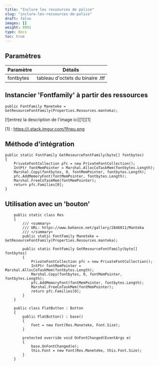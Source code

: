 ```yaml
---
title: "Inclure les ressources de police"
slug: "inclure-les-ressources-de-police"
draft: false
images: []
weight: 9991
type: docs
toc: true
---
```


## Paramètres
| Paramètre| Détails|
| ------ | ------ |
| fontbytes|tableau d'octets du binaire .ttf

## Instancier 'Fontfamily' à partir des ressources

    public FontFamily Maneteke = GetResourceFontFamily(Properties.Resources.manteka);


[![entrez la description de l'image ici][1]][1]


[1] : https://i.stack.imgur.com/1fneu.png

## Méthode d'intégration
  
    public static FontFamily GetResourceFontFamily(byte[] fontbytes)
    {
        PrivateFontCollection pfc = new PrivateFontCollection();
        IntPtr fontMemPointer = Marshal.AllocCoTaskMem(fontbytes.Length);
        Marshal.Copy(fontbytes, 0, fontMemPointer, fontbytes.Length);
        pfc.AddMemoryFont(fontMemPointer, fontbytes.Length);
        Marshal.FreeCoTaskMem(fontMemPointer);
        return pfc.Families[0];
    }

## Utilisation avec un 'bouton'
        public static class Res
        {
            /// <summary>
            /// URL: https://www.behance.net/gallery/2846011/Manteka
            /// </summary>
            public static FontFamily Maneteke = GetResourceFontFamily(Properties.Resources.manteka);

            public static FontFamily GetResourceFontFamily(byte[] fontbytes)
            {
                PrivateFontCollection pfc = new PrivateFontCollection();
                IntPtr fontMemPointer = Marshal.AllocCoTaskMem(fontbytes.Length);
                Marshal.Copy(fontbytes, 0, fontMemPointer, fontbytes.Length);
                pfc.AddMemoryFont(fontMemPointer, fontbytes.Length);
                Marshal.FreeCoTaskMem(fontMemPointer);
                return pfc.Families[0];
            }
        }
    
        public class FlatButton : Button
        {
            public FlatButton() : base()
            {
                Font = new Font(Res.Maneteke, Font.Size);
            }
    
            protected override void OnFontChanged(EventArgs e)
            {
                base.OnFontChanged(e);
                this.Font = new Font(Res.Maneteke, this.Font.Size);
            }
        }

